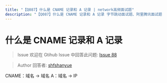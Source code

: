 ```yaml
---
title: "【Q087】什么是 CNAME 记录和 A 记录 | network高频面试题"
description: "【Q087】什么是 CNAME 记录和 A 记录 字节跳动面试题、阿里腾讯面试题、美团小米面试题。"
---
```


# 什么是 CNAME 记录和 A 记录

> Issue
> 欢迎在 Gtihub Issue 中回答此问题: [Issue 88](https://github.com/shfshanyue/Daily-Question/issues/88)

> Author
> 回答者: [shfshanyue](https://github.com/shfshanyue)

CNAME：域名 -> 域名
A：域名 -> IP
